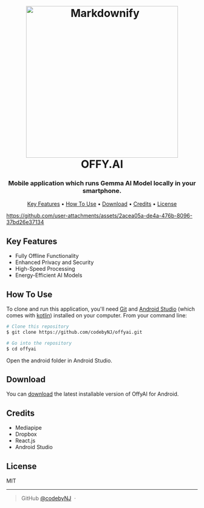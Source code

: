 
<h1 align="center">
  <br>
  <a href="http://www.amitmerchant.com/electron-markdownify"><img src="https://github.com/user-attachments/assets/f823fd93-dccb-4d1e-8973-9530114874a1" alt="Markdownify" width="400"></a>
  <br>
  OFFY.AI
  <br>
</h1>

<h3 align="center">Mobile application which runs Gemma AI Model locally in your smartphone.</h3>


<p align="center">
  <a href="#key-features">Key Features</a> •
  <a href="#how-to-use">How To Use</a> •
  <a href="#download">Download</a> •
  <a href="#credits">Credits</a> •
  <a href="#license">License</a>
</p>


https://github.com/user-attachments/assets/2acea05a-de4a-476b-8096-37bd26e37134




## Key Features

* Fully Offline Functionality
* Enhanced Privacy and Security
* High-Speed Processing
* Energy-Efficient AI Models

## How To Use

To clone and run this application, you'll need [Git](https://git-scm.com) and [Android Studio](https://developer.android.com/) (which comes with [kotlin](http://npmjs.com)) installed on your computer. From your command line:

```bash
# Clone this repository
$ git clone https://github.com/codebyNJ/offyai.git

# Go into the repository
$ cd offyai
```

Open the android folder in Android Studio.


## Download

You can [download](https://offyai.netlify.app/) the latest installable version of OffyAI for Android.


## Credits

- Mediapipe
- Dropbox
- React.js
- Android Studio


## License

MIT

---

> GitHub [@codebyNJ](https://github.com/codebyNJ) &nbsp;&middot;&nbsp;

